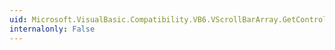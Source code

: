 ```yaml
---
uid: Microsoft.VisualBasic.Compatibility.VB6.VScrollBarArray.GetControlInstanceType
internalonly: False
---
```

